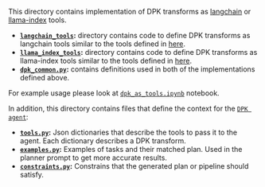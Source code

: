 This directory contains implementation of DPK transforms as [langchain](https://python.langchain.com/v0.1/docs/modules/tools/) or [llama-index](https://docs.llamaindex.ai/en/stable/module_guides/deploying/agents/tools/) tools.

* **[`langchain_tools`](./langchain_tools):** directory contains code to define DPK transforms as langchain tools similar to the tools defined in [here](https://github.com/langchain-ai/langchain/tree/master/libs/community/langchain_community/tools).
* **[`llama_index_tools`](./llama_index_tools):** directory contains code to define DPK transforms as llama-index tools similar to the tools defined in [here](https://github.com/run-llama/llama_index/tree/main/llama-index-integrations/tools).
* **[`dpk_common.py`](./dpk_common.py):** contains definitions used in both of the implementations defined above. 

For example usage please look at [`dpk_as_tools.ipynb`](../../dpk_as_tools.ipynb) notebook.


In addition, this directory contains files that define the context for the [`DPK agent`](../../Planning_DPK_agent.ipynb):

* **[`tools.py`](./tools.py):** Json dictionaries that describe the tools to pass it to the agent. Each dictionary describes a DPK transform.
* **[`examples.py`](./examples.py):** Examples of tasks and their matched plan. Used in the planner prompt to get more accurate results.
* **[`constraints.py`](./constraints.py):** Constrains that the generated plan or pipeline should satisfy.